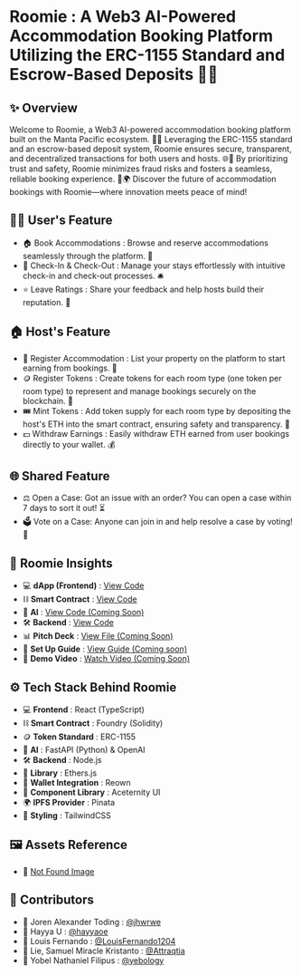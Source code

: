 # Roomie : A Web3 AI-Powered Accommodation Booking Platform Utilizing the ERC-1155 Standard and Escrow-Based Deposits 🚀🚀

## ✨ Overview
Welcome to Roomie, a Web3 AI-powered accommodation booking platform built on the Manta Pacific ecosystem. 🏡✨ Leveraging the ERC-1155 standard and an escrow-based deposit system, Roomie ensures secure, transparent, and decentralized transactions for both users and hosts. 🌐🔐 By prioritizing trust and safety, Roomie minimizes fraud risks and fosters a seamless, reliable booking experience. 🚀🌍 Discover the future of accommodation bookings with Roomie—where innovation meets peace of mind!

## 🧑‍💻 User's Feature
- 🏠 Book Accommodations : Browse and reserve accommodations seamlessly through the platform. 🌟
- 📅 Check-In & Check-Out : Manage your stays effortlessly with intuitive check-in and check-out processes. 🛎️
- ⭐ Leave Ratings : Share your feedback and help hosts build their reputation. 📝

## 🏠 Host's Feature
- 🏡 Register Accommodation : List your property on the platform to start earning from bookings. 🏢
- 🪙 Register Tokens : Create tokens for each room type (one token per room type) to represent and manage bookings securely on the blockchain. 🌟
- 🎟️ Mint Tokens : Add token supply for each room type by depositing the host's ETH into the smart contract, ensuring safety and transparency. 🔐
- 💵 Withdraw Earnings : Easily withdraw ETH earned from user bookings directly to your wallet. 💰

## 🌐 Shared Feature
- ⚖️ Open a Case: Got an issue with an order? You can open a case within 7 days to sort it out! ⏳
- 🗳️ Vote on a Case: Anyone can join in and help resolve a case by voting! 🤝

## 🚀 Roomie Insights
- 💻 **dApp (Frontend)** : [View Code](https://github.com/LouisFernando1204/roomie-dapp.git)
- ⛓️ **Smart Contract** : [View Code](https://github.com/yebology/roomie-smartcontract.git)
- 🤖 **AI** : [View Code (Coming Soon)]()
- 🛠️ **Backend** : [View Code](https://github.com/LouisFernando1204/roomie-backend.git)
- 📊 **Pitch Deck** : [View File (Coming Soon)]()
- 📝 **Set Up Guide** : [View Guide (Coming soon)]()
- 🎥 **Demo Video** : [Watch Video (Coming Soon)]()

## ⚙️ Tech Stack Behind Roomie
- 💻 **Frontend** : React (TypeScript)  
- ⛓️ **Smart Contract** : Foundry (Solidity)  
- 🪙 **Token Standard** : ERC-1155  
- 🤖 **AI** : FastAPI (Python) & OpenAI
- 🛠️ **Backend** : Node.js
- 🔗 **Library** : Ethers.js  
- 💼 **Wallet Integration** : Reown  
- 🧩 **Component Library** : Aceternity UI  
- 🌍 **IPFS Provider** : Pinata  
- 🎨 **Styling** : TailwindCSS  

## 🖼️ Assets Reference
- 📢 [Not Found Image](https://www.flaticon.com/free-sticker/not-found_13725483?term=not+found&page=1&position=1&origin=search&related_id=13725483)

## 🤝 Contributors
- 🧑 Joren Alexander Toding : [@jhwrwe](https://github.com/jhwrwe)
- 🧑 Hayya U : [@hayyaoe](https://github.com/hayyaoe)
- 🧑 Louis Fernando : [@LouisFernando1204](https://github.com/LouisFernando1204)
- 🧑 Lie, Samuel Miracle Kristanto : [@Attraqtia](https://github.com/Attraqtia)
- 🧑 Yobel Nathaniel Filipus : [@yebology](https://github.com/yebology)
